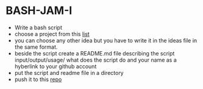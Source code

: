 # BASH-JAM-I

- Write a bash script
- choose a project from this [list](Scripts-Ideas.md)
- you can choose any other idea but you have to write it in the ideas file in the same format.
- beside the script create a README.md file describing the script input/output/usage/ what does the script do and your name as a hyberlink to your github account
- put the script and readme file in a directory 
- push it to this [repo](https://github.com/Open-Source-Community/BASH-JAM-I)
